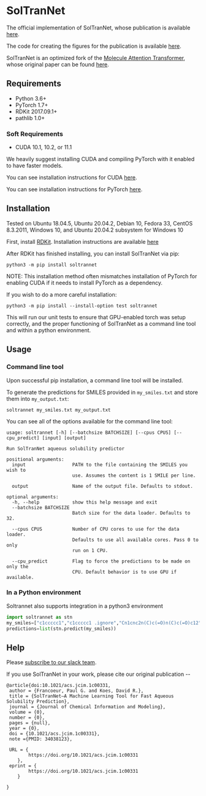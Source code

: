 # SolTranNet
The official implementation of SolTranNet, whose publication is available [here](https://pubs.acs.org/doi/10.1021/acs.jcim.1c00331).

The code for creating the figures for the publication is available [here](https://github.com/francoep/SolTranNet_paper).

SolTranNet is an optimized fork of the [Molecule Attention Transformer](https://github.com/ardigen/MAT), whose original paper can be found [here](https://arxiv.org/abs/2002.08264).

## Requirements
 - Python 3.6+
 - PyTorch 1.7+
 - RDKit 2017.09.1+
 - pathlib 1.0+

### Soft Requirements
 - CUDA 10.1, 10.2, or 11.1

We heavily suggest installing CUDA and compiling PyTorch with it enabled to have faster models.

You can see installation instructions for CUDA [here](https://developer.nvidia.com/cuda-toolkit-archive).

You can see installation instructions for PyTorch [here](https://pytorch.org/).

## Installation
Tested on Ubuntu 18.04.5, Ubuntu 20.04.2, Debian 10, Fedora 33, CentOS 8.3.2011, Windows 10, and Ubuntu 20.04.2 subsystem for Windows 10

First, install [RDKit](https://github.com/rdkit/rdkit). Installation instructions are available [here](https://github.com/rdkit/rdkit/blob/master/Docs/Book/Install.md)

After RDKit has finished installing, you can install SolTranNet via pip:
```
python3 -m pip install soltrannet
```
NOTE: This installation method often mismatches installation of PyTorch for enabling CUDA if it needs to install PyTorch as a dependency.

If you wish to do a more careful installation:
```
python3 -m pip install --install-option test soltrannet
```
This will run our unit tests to ensure that GPU-enabled torch was setup correctly, and the proper functioning of SolTranNet as a command line tool and within a python environment.

## Usage

### Command line tool
Upon successful pip installation, a command line tool will be installed.

To generate the predictions for SMILES provided in `my_smiles.txt` and store them into `my_output.txt`:
```
soltrannet my_smiles.txt my_output.txt
```

You can see all of the options available for the command line tool:
```
usage: soltrannet [-h] [--batchsize BATCHSIZE] [--cpus CPUS] [--cpu_predict] [input] [output]

Run SolTranNet aqueous solubility predictor

positional arguments:
  input                 PATH to the file containing the SMILES you wish to
                        use. Assumes the content is 1 SMILE per line.

  output                Name of the output file. Defaults to stdout.

optional arguments:
  -h, --help            show this help message and exit
  --batchsize BATCHSIZE
                        Batch size for the data loader. Defaults to 32.

  --cpus CPUS           Number of CPU cores to use for the data loader.
                        Defaults to use all available cores. Pass 0 to only
                        run on 1 CPU.

  --cpu_predict         Flag to force the predictions to be made on only the
                        CPU. Default behavior is to use GPU if available.

```

### In a Python environment
Soltrannet also supports integration in a python3 environment

```python
import soltrannet as stn
my_smiles=["c1ccccc1","c1ccccc1 .ignore","Cn1cnc2n(C)c(=O)n(C)c(=O)c12","[Zn+2]","[Na+].[Cl-]"]
predictions=list(stn.predict(my_smiles))
```

## Help
Please [subscribe to our slack team](https://join.slack.com/t/gninacnn/shared_invite/enQtNTY3ODk2ODk5OTU5LTkzMjY1ZTE3YjJlZmIxOWI2OTU3Y2RlMTIyYmM2YmFmYTU1NTk5ZTBmMjUwMGRhYzk1ZjY5N2E4Y2I5YWU5YWI).

If you use SolTranNet in your work, please cite our original publication --
```
@article{doi:10.1021/acs.jcim.1c00331,
 author = {Francoeur, Paul G. and Koes, David R.},
 title = {SolTranNet–A Machine Learning Tool for Fast Aqueous Solubility Prediction},
 journal = {Journal of Chemical Information and Modeling},
 volume = {0},
 number = {0},
 pages = {null},
 year = {0},
 doi = {10.1021/acs.jcim.1c00331},
 note ={PMID: 34038123},

 URL = { 
        https://doi.org/10.1021/acs.jcim.1c00331
    },
 eprint = { 
        https://doi.org/10.1021/acs.jcim.1c00331
    }

}
```
